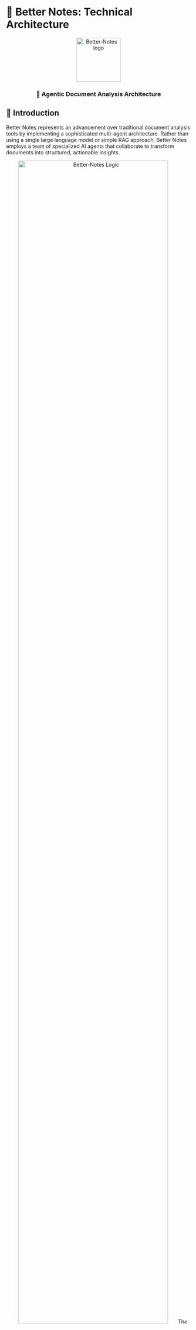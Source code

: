 # 🧠 Better Notes: Technical Architecture

<div align="center">
  <img src="https://raw.githubusercontent.com/kris-nale314/better-notes/main/docs/images/logo.svg" alt="Better-Notes logo" width="120px"/>
  <h3>🤖 Agentic Document Analysis Architecture</h3>
</div>

## 🚀 Introduction

Better Notes represents an advancement over traditional document analysis tools by implementing a sophisticated multi-agent architecture. Rather than using a single large language model or simple RAG approach, Better Notes employs a team of specialized AI agents that collaborate to transform documents into structured, actionable insights.

<div align="center">
  <img src="https://raw.githubusercontent.com/kris-nale314/better-notes/main/docs/images/logic.svg" alt="Better-Notes Logic" width="90%"/>
  <em>The Planner Agent creates a tailored approach for each document, coordinating specialized agents that extract, process, and organize information</em>
</div>

## 💎 Core Value Proposition

### ❓ The Problem

Traditional AI approaches to document analysis typically fall into two categories:

1. **Simple Summarization**: 📚 Condenses text but often loses important details and nuance
2. **RAG-Based Systems**: 🧩 Breaks documents into tiny chunks for retrieval but fragments context

Both approaches lack the organizational intelligence to identify, categorize, evaluate, and present information in a way that truly serves human needs.

### ✅ The Solution: Agentic Document Analysis

Better Notes implements an agentic approach to document analysis where:

- **Multiple AI Agents** 👥 work together as a coordinated team
- Each agent has **specialized expertise** 🔍 for specific analytical tasks
- Analysis proceeds through **structured stages** 📋 with metadata enhancement
- A **meta-agent (Planner)** 🧠 optimizes the entire process for each document

The result is more akin to a team of human analysts reviewing a document than a simple machine process.

## 🏗️ The Agentic Architecture

### 🤔 What Makes an Agent?

In Better Notes, an agent is more than just an LLM with a prompt. Each agent:

- Has a **specialized role** 👔 with defined responsibilities
- Is configured with **expert knowledge** 📘 for its specific function
- Operates according to **configurable instructions** ⚙️
- Maintains and enhances **metadata** 🏷️ throughout the process
- Is designed for **error resilience** 🛡️ and edge case handling

The `BaseAgent` class provides a foundation that ensures all agents have consistent capabilities while specializing in their specific tasks.

### 🔧 Agent Specialization

The system employs the following specialized agents:

| Agent | Role | Responsibilities |
|-------|------|------------------|
| **🧠 Planner** | Meta-agent | Analyzes documents and creates optimized instructions for other agents |
| **🔍 Extractor** | Content identification | Identifies relevant information from document chunks |
| **🧩 Aggregator** | Content organization | Combines similar items and eliminates duplicates |
| **⚖️ Evaluator** | Assessment | Determines importance, severity, and relationships |
| **📊 Formatter** | Presentation | Creates structured, navigable reports |
| **🔎 Reviewer** | Quality control | Ensures analysis meets quality standards and user expectations |

### 👥 Crew-Based Organization

Agents are organized into **crews** - specialized teams configured for specific types of analysis:

- **🚨 Issues Crew**: Identifies problems, challenges, and risks
- **✅ Actions Crew**: Extracts action items and commitments
- **💡 Insights Crew**: Discovers key themes and notable information

Each crew uses the same agent architecture but with configurations optimized for its specific analysis type. The revised approach brings the Planner inside each crew, allowing for more cohesive and specialized planning for each analysis type.

## 📄 Document Processing

### 📚 Macro-Chunking vs. Traditional RAG

Better Notes uses a **macro-chunking** approach that differs fundamentally from traditional RAG systems:

<table>
<tr>
  <th>🧩 Better Notes Macro-Chunking</th>
  <th>📎 Traditional RAG Chunking</th>
</tr>
<tr>
  <td>
    <ul>
      <li>Large chunks (7k-10k tokens) 📏</li>
      <li>Preserves section context 📑</li>
      <li>Maintains paragraph relationships 🔗</li>
      <li>Processes ~10 chunks per document 🔢</li>
    </ul>
  </td>
  <td>
    <ul>
      <li>Small chunks (100-500 tokens) 📏</li>
      <li>Often breaks mid-paragraph ✂️</li>
      <li>Loses document structure 📃</li>
      <li>Processes hundreds of chunks 💯</li>
    </ul>
  </td>
</tr>
</table>

This approach preserves much more context while still working within token limitations, enabling more coherent analysis.

### 📄 Document Type Awareness

The system recognizes different document types (transcripts, reports, articles) and adapts its processing accordingly:

- **🎙️ Meeting Transcripts**: Focus on dialogue, participants, decisions
- **💻 Technical Documents**: Emphasis on specifications, requirements, limitations
- **📊 Strategic Reports**: Attention to objectives, risks, recommendations

This awareness begins in the planning stage and influences every subsequent step.

## 🔄 The Assessment Pipeline

The assessment process flows through a coordinated pipeline, with each stage building on the previous:

### 1. 🧠 Planning Stage

The Planner agent analyzes the document and creates tailored instructions for each subsequent agent, considering:

- Document type and structure 📑
- User preferences (detail level, focus areas) 🎛️
- Special requirements indicated by the user ✏️

This meta-planning ensures the analytical approach is optimized for each specific document rather than using generic instructions.

### 2. 🔍 Extraction Stage

The Extractor agent processes each document chunk in parallel to identify relevant information:

- Applies document-specific instructions from the Planner 📝
- Adds initial metadata (location context, keywords) 🏷️
- Considers chunk position in the document 📍
- Extracts items with titles, descriptions, and initial assessments 📋

The extraction runs in parallel across chunks with appropriate rate limiting to optimize processing time.

### 3. 🧩 Aggregation Stage

The Aggregator agent combines and deduplicates findings from all chunks:

- Identifies similar items across chunks 🔄
- Preserves important variations and nuances 🔍
- Tracks mention frequency and locations 📊
- Enhances metadata (confidence scores, source chunks) 🏷️

This consolidation phase eliminates redundancy while preserving comprehensive coverage.

### 4. ⚖️ Evaluation Stage

The Evaluator agent assesses each item for importance and impact:

- Assigns final severity/priority ratings ⭐
- Provides rationales for assessments 💬
- Creates impact assessments 📊
- Identifies relationships between items 🔗

This critical thinking phase transforms raw extractions into evaluated insights.

### 5. 📊 Formatting Stage

The Formatter agent creates a structured, navigable report:

- Organizes content by priority/category 📑
- Creates an executive summary 📋
- Enhances readability with visual elements 🎨
- Implements an appropriate HTML template 🖌️

The formatting transforms analytical content into a user-friendly presentation.

### 6. 🔎 Review Stage (Optional)

The Reviewer agent performs quality control:

- Checks alignment with user requirements ✓
- Ensures consistency across the analysis 🔄
- Verifies that important items are properly highlighted ⭐
- Provides feedback on analysis quality 💬

This final quality check ensures the output meets high standards before delivery.

## 🏷️ Metadata Layering

A key innovation in Better Notes is **progressive metadata enhancement** throughout the pipeline:

<table>
<tr>
  <th>Stage</th>
  <th>Metadata Added</th>
</tr>
<tr>
  <td>🔍 Extraction</td>
  <td>Initial keywords, location context, chunk index, initial assessment</td>
</tr>
<tr>
  <td>🧩 Aggregation</td>
  <td>Mention frequency, source chunks, confidence scores, variation tracking</td>
</tr>
<tr>
  <td>⚖️ Evaluation</td>
  <td>Final ratings, rationales, impact assessments, relationship mapping</td>
</tr>
<tr>
  <td>📊 Formatting</td>
  <td>Organizational structure, priority ordering, visual indicators</td>
</tr>
<tr>
  <td>🔎 Review</td>
  <td>Quality scores, improvement suggestions</td>
</tr>
</table>

This layered approach creates progressively richer context as items move through the system.

## ⚙️ ProcessingContext and Crew Architecture

### 📦 ProcessingContext

The revised architecture implements a `ProcessingContext` object that flows through the entire pipeline, serving as:

- A **data container** 📦 for document text, chunks, and results
- A **metadata repository** 🏷️ for document info and processing stats
- A **state tracker** 📊 for monitoring pipeline progress
- A **communication channel** 🔄 between agents

This design enables better data sharing, error handling, and progress tracking throughout the assessment process.

```python
class ProcessingContext:
    def __init__(self, document_text: str, options: Dict[str, Any] = None):
        # Core content
        self.document_text = document_text
        self.options = options or {}
        self.document_info = {}
        
        # Chunking
        self.chunks = []  # Document chunks
        self.chunk_metadata = []  # Metadata for each chunk
        
        # Results by stage
        self.results = {}  # Stores output from each processing stage
        
        # Agent instructions from planner
        self.agent_instructions = {}
        
        # Processing metadata
        self.metadata = {
            "start_time": time.time(),
            "current_stage": None,
            "stages": {},
            "errors": []
        }
    
    def set_stage(self, stage_name: str) -> None:
        """Begin a processing stage."""
        # Implementation details...
    
    def complete_stage(self, stage_name: str, result: Any = None) -> None:
        """Complete a processing stage."""
        # Implementation details...
```

### 👥 Crew Structure

The crew-based architecture organizes agents into specialized teams, each with its own configuration and workflow:

```python
class IssuesCrew:
    def __init__(self, llm_client, verbose=True, max_chunk_size=1500, max_rpm=10, config_manager=None):
        # Setup configuration
        self.config = config_manager.get_config("issues")
        
        # Document processing components
        self.document_analyzer = DocumentAnalyzer(llm_client)
        self.chunker = DocumentChunker()
        
        # Agent factory system
        self._init_agent_factory()
    
    def _get_agent(self, agent_type: str) -> BaseAgent:
        """Get or create an agent by type."""
        # Implementation details...
    
    async def process_document_with_context(self, context, progress_callback=None):
        """Process a document through all stages."""
        # Execute each stage in sequence
        await self._execute_stage(context, "document_analysis", self._analyze_document)
        await self._execute_stage(context, "document_chunking", self._chunk_document)
        await self._execute_stage(context, "planning", self._create_plan)
        await self._execute_stage(context, "extraction", self._extract_issues)
        await self._execute_stage(context, "aggregation", self._aggregate_issues)
        await self._execute_stage(context, "evaluation", self._evaluate_issues)
        await self._execute_stage(context, "formatting", self._format_report)
        await self._execute_stage(context, "review", self._review_report)
```

## 🛠️ Orchestration

The `Orchestrator` class manages the entire document processing workflow:

- Creates and initializes the `ProcessingContext` 📦
- Determines the appropriate crew based on analysis type 👥
- Manages the flow through all processing stages 🔄
- Handles errors and exceptions gracefully 🛡️
- Provides standardized progress tracking 📊

```python
class Orchestrator:
    def __init__(self, llm_client=None, api_key=None, model="gpt-3.5-turbo", 
                 temperature=0.2, verbose=True, max_chunk_size=10000, max_rpm=10, 
                 config_manager=None):
        # Initialize LLM adapter
        self.llm_client = LLMAdapter(
            llm_client=llm_client,
            api_key=api_key,
            model=model,
            temperature=temperature
        )
        
        # Other configuration
        self.config_manager = config_manager or ConfigManager()
        self._crews = {}  # Cache for crew instances
    
    async def process_document(self, document_text: str, options=None, 
                              progress_callback=None) -> Dict[str, Any]:
        """Process a document through the appropriate pipeline."""
        # Create processing context
        context = ProcessingContext(document_text, options or {})
        
        try:
            # Determine crew type from options
            crew_type = "issues"  # Default crew type
            if options and "crew_type" in options:
                crew_type = options["crew_type"]
            
            # Get or create the appropriate crew
            crew = self._get_crew(crew_type)
            
            # Process with the crew
            await crew.process_document_with_context(context, progress_callback)
            
            # Return the final result
            return context.get_final_result()
        except Exception as e:
            # Handle error and return structured error response
            return self._handle_processing_error(context, e)
```

The `OrchestratorFactory` provides convenient creation of properly configured orchestrators:

```python
class OrchestratorFactory:
    @staticmethod
    def create_orchestrator(api_key=None, llm_client=None, model="gpt-3.5-turbo", 
                           temperature=0.2, max_chunk_size=10000, verbose=True, 
                           max_rpm=10, config_manager=None):
        """Create a configured orchestrator instance."""
        # Create config manager if needed
        if config_manager is None:
            config_manager = ConfigManager()
        
        # Create and return the orchestrator
        return Orchestrator(
            api_key=api_key,
            llm_client=llm_client,
            model=model,
            temperature=temperature,
            verbose=verbose,
            max_chunk_size=max_chunk_size,
            max_rpm=max_rpm,
            config_manager=config_manager
        )
```

This centralized orchestration ensures consistent processing while maintaining flexibility across different analysis types, with a factory pattern for easy configuration.

## 📋 Configuration and Adaptability

Better Notes uses JSON configuration files for flexible system behavior:

- **Agent Instructions**: 📝 Role definitions and task specifications
- **Analysis Definitions**: 📊 What constitutes an issue, action item, etc.
- **Output Formats**: 📑 Expected structure for each processing stage
- **User Options**: 🎛️ Detail levels, focus areas, and their implications
- **HTML Templates**: 🖌️ Structure for formatted outputs

The `ConfigManager` handles loading and management of these configurations:

```python
class ConfigManager:
    def __init__(self, config_dir: str = "config"):
        self.config_dir = Path(config_dir)
        self.configs = {}  # Cache for loaded configs
    
    def get_config(self, config_name: str) -> Dict[str, Any]:
        """Get configuration by name with caching."""
        if config_name in self.configs:
            return self.configs[config_name]
        
        # Load and cache the configuration
        config = self._load_config(config_name)
        self.configs[config_name] = config
        return config
    
    def _get_default_issues_config(self) -> Dict[str, Any]:
        """Get default configuration for issues analysis."""
        return {
            "crew_type": "issues",
            "description": "Identifies problems, challenges, risks, and concerns in documents",
            
            "issue_definition": {
                "description": "Any problem, challenge, risk, or concern that may impact objectives, efficiency, or quality",
                "severity_levels": {
                    "critical": "Immediate threat requiring urgent attention",
                    "high": "Significant impact requiring prompt attention",
                    "medium": "Moderate impact that should be addressed",
                    "low": "Minor impact with limited consequences"
                },
                "categories": [
                    "technical", "process", "resource", "quality", "risk", "compliance"
                ]
            },
            
            "workflow": {
                "enabled_stages": ["document_analysis", "chunking", "planning", 
                                  "extraction", "aggregation", "evaluation", 
                                  "formatting", "review"],
                "agent_roles": {
                    # Role definitions for each agent type...
                }
            },
            
            # Additional configuration sections...
        }
```

Sample agent configuration section:

```json
{
  "planner": {
    "description": "Plans the analysis approach",
    "primary_task": "Create tailored instructions for each agent based on document type and user preferences"
  },
  "extractor": {
    "description": "Identifies issues from document chunks",
    "primary_task": "Find all issues, assign initial severity, and provide relevant context",
    "output_schema": {
      "title": "Concise issue label",
      "description": "Detailed explanation of the issue",
      "severity": "Initial severity assessment (critical/high/medium/low)",
      "category": "Issue category from the defined list",
      "context": "Relevant information from the document"
    }
  }
}
```

This configuration-driven approach allows adaptation without code changes, enabling new analysis types and modified agent behavior through configuration updates.

## 💬 Post-Analysis Features

The system provides interactive features after initial analysis:

### 🗣️ Document Chat

Users can chat with their document via an interface that:
- Maintains awareness of the document context 📑
- Leverages the structured analysis for informed responses 🧠
- Provides quick-access questions based on document type 💬

The chat interface implementation uses the document context and analysis results:

```python
def display_chat_interface(llm_client, document_text, summary_text, document_info=None):
    """Display a chat interface for interacting with the document."""
    # Initialize chat state
    if "chat_history" not in st.session_state:
        st.session_state.chat_history = []
    
    # Display chat messages
    for message in st.session_state.chat_history:
        role = message["role"]
        content = message["content"]
        
        if role == "user":
            message_class = "chat-message user-message"
            prefix = "You: "
        else:
            message_class = "chat-message assistant-message"
            prefix = "Assistant: "
        
        st.markdown(f"""
            <div class="{message_class}">
                <strong>{prefix}</strong>{content}
            </div>
        """, unsafe_allow_html=True)
    
    # Quick question buttons
    st.markdown("<div style='display: flex; flex-wrap: wrap;'>", unsafe_allow_html=True)
    quick_questions = ["Summarize this document", "What are the key points?"]
    cols = st.columns(2)
    for i, question in enumerate(quick_questions):
        with cols[i]:
            if st.button(question, key=f"quick_{i}"):
                process_chat_question(llm_client, question, document_text, summary_text)
    
    # Process user's question
    with st.form(key="chat_form", clear_on_submit=True):
        user_question = st.text_input("Your question:")
        if st.form_submit_button("Send") and user_question:
            process_chat_question(llm_client, user_question, document_text, summary_text)
```

### 🔄 Analysis Refinement

Users can adjust analysis parameters and reprocess without starting from scratch:
- Modify detail level for more or less depth 🔍
- Change focus areas to highlight different aspects 🎯
- Add specific instructions for targeted analysis 📝

The UI implementation provides convenient configuration options:

```python
# Detail level
detail_level = st.sidebar.select_slider(
    "Detail Level",
    options=["Essential", "Standard", "Comprehensive"],
    value="Standard",
    help="Controls the depth of analysis"
)

# Focus areas
focus_areas = st.multiselect(
    "Focus Areas",
    options=["Technical", "Process", "Resource", "Quality", "Risk"],
    default=[],
    help="Select specific types of issues to emphasize in the analysis"
)

# Custom instructions
with st.expander("Custom Instructions (Optional)", expanded=False):
    user_instructions = st.text_area(
        "Add specific instructions for the analysis:",
        placeholder="E.g., 'Focus on technical issues', 'Prioritize security risks'",
        help="Your instructions will guide how the agents analyze the document."
    )
```

These features transform a one-time analysis into an ongoing exploration tool, allowing users to derive maximum value from their documents.

## 💡 Technical Innovations

Several technical innovations enable Better Notes' sophisticated functionality:

### 1. 🔄 Parallel Processing with Concurrency Control

Document chunks are processed in parallel with appropriate rate limiting to balance speed and API constraints. The system implements rate limiting to stay within API quotas while maximizing throughput:

```python
class RateLimiter:
    def __init__(self, max_rpm: int = 10):
        self.max_rpm = max_rpm
        self.request_times = []
        self.lock = asyncio.Lock()
    
    async def wait_if_needed(self):
        """Wait if we've exceeded our rate limit."""
        async with self.lock:
            now = time.time()
            
            # Remove old requests (older than 1 minute)
            self.request_times = [t for t in self.request_times if now - t < 60]
            
            # Check if we need to wait
            if len(self.request_times) >= self.max_rpm:
                # Calculate wait time
                oldest = min(self.request_times)
                wait_time = max(0, 60 - (now - oldest))
                
                if wait_time > 0:
                    await asyncio.sleep(wait_time)
            
            # Record this request
            self.request_times.append(time.time())
```

### 2. 🛡️ Error Resilience

Every component includes robust error handling to ensure the system can recover from issues at any stage. The `BaseAgent` provides a standardized error handling approach:

```python
class BaseAgent:
    # ...
    @contextmanager
    def execution_tracking(self):
        """Context manager for tracking execution metrics with error handling."""
        start_time = datetime.now()
        try:
            yield
        except Exception as e:
            logger.error(f"Error in {self.agent_type} agent: {str(e)}")
            execution_time = (datetime.now() - start_time).total_seconds()
            self._update_stats(execution_time, error=str(e))
            raise
        else:
            execution_time = (datetime.now() - start_time).total_seconds()
            self._update_stats(execution_time)
```

### 3. 🧠 Dynamic Instruction Generation

The Planner creates document-specific instructions rather than using static prompts, optimizing for each case:

```python
class PlannerAgent(BaseAgent):
    async def create_plan(self, document_info, user_preferences, crew_type):
        """Create tailored instructions for each agent in a crew."""
        # Create a planning context with document and user information
        planning_context = {
            "document_info": document_info,
            "user_preferences": user_preferences,
            "crew_type": crew_type,
            "agent_types": self._get_agent_types()
        }
        
        # Execute the planning task using LLM
        result = await self.execute_task(planning_context)
        
        # Ensure result is in the correct format and return
        plan = self._normalize_plan_format(result, self._get_agent_types())
        return plan
```

### 4. 📊 Stateful Progress Tracking

Detailed process tracking enables transparent monitoring of the multi-stage pipeline, with standardized callbacks:

```python
# In Orchestrator.process_document:
def update_progress(progress: float, message: str) -> None:
    """Update progress and call the progress callback if provided."""
    context.metadata["progress"] = progress
    context.metadata["progress_message"] = message
    
    # Call the callback if provided
    if progress_callback:
        try:
            progress_callback(progress, message)
        except Exception as e:
            logger.warning(f"Error in progress callback: {e}")
```

The UI layer then visualizes this progress with stage indicators and progress bars:

```python
# In Streamlit UI
def display_agent_progress(agent_states: Dict[str, str]):
    """Display a step progress indicator for agent pipeline."""
    # Calculate progress percentage
    ordered_agents = [a for a in agent_order if a in agent_states]
    progress_value = 0
    
    for i, agent in enumerate(ordered_agents):
        status = agent_states[agent]
        if status == "complete":
            progress_value = (i + 1) / len(ordered_agents)
        elif status == "working":
            progress_value = (i + 0.5) / len(ordered_agents)
            break
    
    # Render progress bar and steps
    st.progress(progress_value)
    
    # Display each step in columns
    cols = st.columns(len(ordered_agents))
    for i, agent in enumerate(ordered_agents):
        with cols[i]:
            st.markdown(f"""
                <div style="text-align: center;">
                    <div style="font-size: 1.5rem;">{status_icons[agent_states[agent]]}</div>
                    <div>{agent_labels[agent]}</div>
                    <div><small>{agent_states[agent].capitalize()}</small></div>
                </div>
            """, unsafe_allow_html=True)
```

### 5. 🎨 Adaptive Output Enhancement

Post-processing enhances outputs with appropriate styling, organization, and interactive elements. The `FormatterAgent` creates structured HTML that's properly rendered in Streamlit:

```python
class FormatterAgent(BaseAgent):
    """Agent specialized in formatting analysis results into reports 
    that render properly in Streamlit."""
    
    def _format_issues_report(self, evaluated_result: Dict[str, Any], context) -> str:
        """Format issues data into a Streamlit-friendly HTML report."""
        # Extract issues by severity
        critical_issues = evaluated_result.get("critical_issues", [])
        high_issues = evaluated_result.get("high_issues", [])
        medium_issues = evaluated_result.get("medium_issues", [])
        low_issues = evaluated_result.get("low_issues", [])
        
        # Get executive summary if available
        executive_summary = evaluated_result.get("executive_summary", 
                                                "No executive summary available.")
        
        # Build the HTML report
        html = [
            f'<div class="issues-report">',
            f'<h1>Issues Analysis Report</h1>',
            
            # Executive Summary section
            f'<div class="executive-summary">',
            f'<h2>📋 Executive Summary</h2>',
            f'<p>{executive_summary}</p>',
            f'</div>',
            
            # Critical Issues section
            f'<div class="issues-section">',
            f'<h2>🔴 Critical Issues ({len(critical_issues)})</h2>',
            self._render_issues_list(critical_issues, "critical"),
            f'</div>',
            
            # Other severity sections...
            
            f'</div>'  # Close issues-report div
        ]
        
        return "\n".join(html)
```

The UI layer then renders this HTML using Streamlit's markdown function with `unsafe_allow_html=True`:

```python
# In Streamlit app
if "formatted_report" in result and isinstance(result["formatted_report"], str):
    # This is the key line that displays HTML correctly
    st.markdown(result["formatted_report"], unsafe_allow_html=True)
```

## 🌐 Architectural Patterns

Better Notes implements several advanced architectural patterns for AI systems:

### 🔄 Pipeline Pattern

The system uses a pipeline architecture where each stage processes the output of the previous stage, adding progressive enhancements:

```
Document → Analysis → Chunking → Planning → Extraction → Aggregation → Evaluation → Formatting → Review
```

This pattern enables:
- Modular components with clear responsibilities 📦
- Progressive data enrichment at each stage 📈
- Clear error boundaries and recovery points 🛡️

### 🤝 Agent Collaboration Pattern

Multiple specialized agents collaborate toward a common goal, with:
- Clear role specialization 👔
- Information sharing through the context object 💬
- Coordination through the planner agent 🧠

### 🧩 Configuration over Code Pattern

The system uses declarative configuration to determine behavior:
- JSON configuration files define agent behaviors 📝
- Runtime parameter tuning without code changes 🎛️
- New analysis types through configuration extensions 🔄

## 🏆 Conclusion

Better Notes represents a new approach to document analysis that moves beyond simple AI applications toward intelligent, collaborative systems. By combining specialized agents, progressive metadata enhancement, and sophisticated processing, it delivers insights that are more comprehensive, better organized, and more actionable than traditional approaches.

This system demonstrates how multi-agent AI architectures can tackle complex analytical tasks in ways that more closely resemble human expert teams than simple automation.

The revised architecture with integrated Planner agent and ProcessingContext further enhances this approach by:

1. **Improving data flow** 🔄 between all components in the pipeline
2. **Centralizing state management** 📋 for better tracking and logging
3. **Enhancing error resilience** 🛡️ with standardized error handling
4. **Streamlining the user experience** 🖥️ with better progress visualization
5. **Creating beautiful, interactive reports** 📊 that render properly in Streamlit

As AI systems continue to evolve, architectures that leverage specialized, collaborative agents will become increasingly important for solving complex, nuanced problems that require more than just raw computing power.
